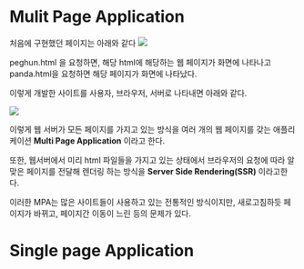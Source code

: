 # Mulit Page Application
 처음에 구현했던 페이지는 아래와 같다
 ![](https://i.imgur.com/BDnwLMO.png)

peghun.html 을 요청하면, 해당 html에 해당하는 웹 페이지가 화면에 나타나고 panda.html을 요청하면 해당 페이지가 화면에 나타났다.

이렇게 개발한 사이트를 사용자, 브라우저, 서버로 나타내면 아래와 같다.

![](https://i.imgur.com/nG4uGtZ.png)

이렇게 웹 서버가 모든 페이지를 가지고 있는 방식을 여러 개의 웹 페이지를 갖는 애플리케이션 **Multi Page Application** 이라고 한다. 

또한, 웹서버에서 미리 html 파일들을 가지고 있는 상태에서 브라우저의 요청에 따라 알맞은 페이지를 전달해 렌더링 하는 방식을 **Server Side Rendering(SSR)** 이라고한다.

이러한 MPA는 많은 사이트들이 사용하고 있는 전통적인 방식이지만, 새로고침하듯 페이지가 바뀌고, 페이지간 이동이 느린 등의 문제가 있다.

# Single page Application
